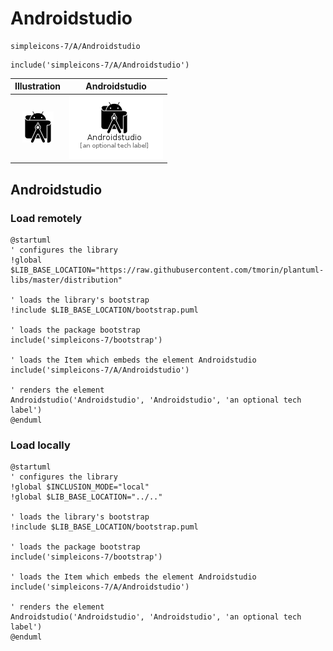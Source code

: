 # Androidstudio


```text
simpleicons-7/A/Androidstudio
```

```text
include('simpleicons-7/A/Androidstudio')
```



| Illustration | Androidstudio |
| :---: | :---: |
| ![illustration for Illustration](../../simpleicons-7/A/Androidstudio.png) | ![illustration for Androidstudio](../../simpleicons-7/A/Androidstudio.Local.png) |




## Androidstudio

### Load remotely
```plantuml
@startuml
' configures the library
!global $LIB_BASE_LOCATION="https://raw.githubusercontent.com/tmorin/plantuml-libs/master/distribution"

' loads the library's bootstrap
!include $LIB_BASE_LOCATION/bootstrap.puml

' loads the package bootstrap
include('simpleicons-7/bootstrap')

' loads the Item which embeds the element Androidstudio
include('simpleicons-7/A/Androidstudio')

' renders the element
Androidstudio('Androidstudio', 'Androidstudio', 'an optional tech label')
@enduml
```

### Load locally
```plantuml
@startuml
' configures the library
!global $INCLUSION_MODE="local"
!global $LIB_BASE_LOCATION="../.."

' loads the library's bootstrap
!include $LIB_BASE_LOCATION/bootstrap.puml

' loads the package bootstrap
include('simpleicons-7/bootstrap')

' loads the Item which embeds the element Androidstudio
include('simpleicons-7/A/Androidstudio')

' renders the element
Androidstudio('Androidstudio', 'Androidstudio', 'an optional tech label')
@enduml
```

